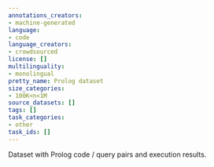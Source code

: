 ```yaml
---
annotations_creators:
- machine-generated
language:
- code
language_creators:
- crowdsourced
license: []
multilinguality:
- monolingual
pretty_name: Prolog dataset
size_categories:
- 100K<n<1M
source_datasets: []
tags: []
task_categories:
- other
task_ids: []
---
```

Dataset with Prolog code / query pairs and execution results.